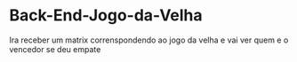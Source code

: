 # Back-End-Jogo-da-Velha
Ira receber um matrix correnspondendo ao jogo da velha e vai ver quem e o vencedor se deu empate
